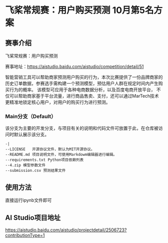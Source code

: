 # 飞桨常规赛：用户购买预测 10月第5名方案

## 赛事介绍
飞桨常规赛：用户购买预测

赛事地址：https://aistudio.baidu.com/aistudio/competition/detail/51

智能营销工具可以帮助商家预测用户购买的行为，本次比赛提供了一份品牌商家的历史订单数据，参赛选手需构建一个预测模型，预估用户人群在规定时间内产生购买行为的概率。 该模型可应用于各种电商数据分析，以及百度电商开放平台， 不仅可以帮助商家基于平台流量，进行商品售卖、支付，还可以通过MarTech技术更精准地锁定核心用户，对用户的购买行为进行预测。

### Main分支（Default）
该分支为主要的开发分支，与项目有关的说明和代码文件可放置于此，在仓库被访问时默认展示该分支。
```
-|
--LICENSE   开源协议文件，默认为MIT开源协议。
--README.md 项目说明文件，可使用Markdowm编辑器进行编辑。
--requirements.txt Python项目依赖列表
--4.zip 模型参数文件
--submission.csv 预测结果文件
```  

## 使用方法
直接运行ipynb文件即可
## AI Studio项目地址
https://aistudio.baidu.com/aistudio/projectdetail/2506723?contributionType=1
